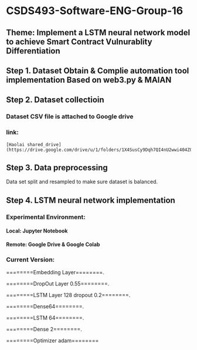 # CSDS493-Software-ENG-Group-16
## Theme: Implement a LSTM neural network model to achieve Smart Contract Vulnurablity Differentiation


## Step 1. Dataset Obtain & Complie automation tool implementation Based on web3.py & MAIAN

## Step 2. Dataset collectioin 
### Dataset CSV file is attached to Google drive
### link:
    [Haolai shared_drive](https://drive.google.com/drive/u/1/folders/1X4SusCy9Dqh7QI4nU2wwi404Z0GxE4TE)
## Step 3. Data preprocessing
Data set split and resampled to make sure dataset is balanced.

## Step 4. LSTM neural network implementation
### Experimental Environment:
#### Local: Jupyter Notebook
#### Remote: Google Drive & Google Colab
### Current Version:
========Embedding Layer========. 

========DropOut Layer 0.55========. 

========LSTM Layer 128 dropout 0.2========. 

========Dense64========. 

========LSTM 64========. 

========Dense 2========. 

========Optimizer adam========
